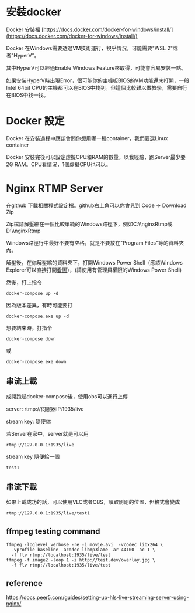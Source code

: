 # 安裝docker
Docker 安裝檔 [https://docs.docker.com/docker-for-windows/install/](https://docs.docker.com/docker-for-windows/install/)

Docker 在Windows需要透過VM技術運行，視乎情況，可能需要"WSL 2"或者"HyperV"。

其中HyperV可以經過Enable Windows Feature來取得，可能會容易安裝一點。

如果安裝HyperV時出現Error，很可能你的主機板BIOS的VM功能還未打開，一般Intel 64bit CPU的主機都可以在BIOS中找到。但這個比較難以做教學，需要自行在BIOS中找一找。

# Docker 設定
Docker 在安裝過程中應該會問你想用哪一種container，我們要選Linux container

Docker 安裝完後可以設定虛擬CPU和RAM的數量，以我經驗，跑Server最少要2G RAM。CPU看情況，1個虛擬CPU也可以。

# Nginx RTMP Server
在github 下載相關程式設定檔。github右上角可以你會見到 Code => Download Zip

Zip檔請解壓縮在一個比較單純的Windows路徑下，例如C:\\\\nginxRtmp或D:\\\\nginxRtmp

Windows路徑行中最好不要有空格，就是不要放在"Program Files"等的資料夾內。

解壓後，在你解壓縮的資料夾下，打開Windows Power Shell（應該Windows Explorer可以直接打開[看圖](https://www.howtogeek.com/wp-content/uploads/2020/03/2020-03-16_17h12_38.png?trim=1,1&bg-color=000&pad=1,1)），(請使用有管理員權限的Windows Power Shell)

然後，打上指令
```
docker-compose up -d
```
因為版本差異，有時可能要打 
```
docker-compose.exe up -d
```

想要結束時，打指令
```
docker-compose down
```
或
```
docker-compose.exe down
```

## 串流上載
成開跑起docker-compose後，使用obs可以進行上傳

server: rtmp://伺服器IP:1935/live

stream key: 隨便你

若Server在家中，server就是可以用
```
rtmp://127.0.0.1:1935/live
```
stream key 隨便給一個
```
test1
```

## 串流下載
如果上載成功的話，可以使用VLC或者OBS，讀取剛剛的位置，但格式會變成
```
rtmp://127.0.0.1:1935/live/test1
```

## ffmpeg testing command
```
ffmpeg -loglevel verbose -re -i movie.avi  -vcodec libx264 \
  -vprofile baseline -acodec libmp3lame -ar 44100 -ac 1 \
  -f flv rtmp://localhost:1935/live/test
ffmpeg -f image2 -loop 1 -i http://test.dev/overlay.jpg \
  -f flv rtmp://localhost:1935/live/test
```

## reference
https://docs.peer5.com/guides/setting-up-hls-live-streaming-server-using-nginx/
